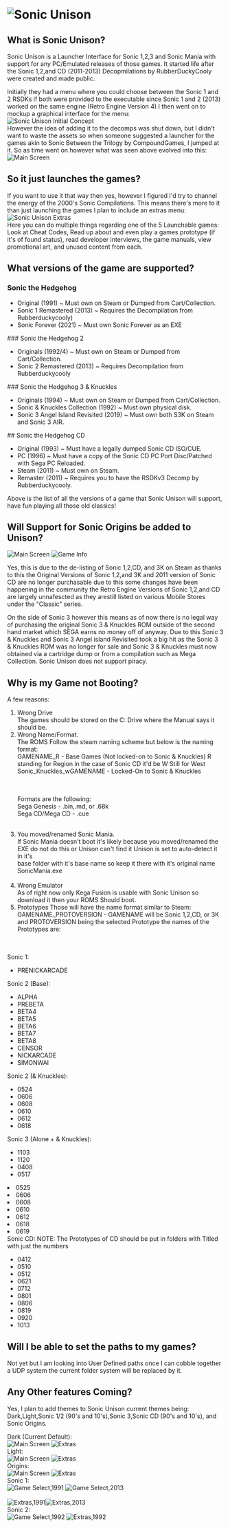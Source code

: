 # ![Sonic Unison](https://cdn.discordapp.com/attachments/872338564241850398/872361441582268456/Sonic_Unison_Logo_Sprites_Upgraded.png)
## What is Sonic Unison?
Sonic Unison is a Launcher Interface for Sonic 1,2,3 and Sonic Mania with support for any PC/Emulated releases of those games. It started life after the  Sonic 1,2,and CD (2011-2013) Decopmilations by RubberDuckyCooly were created and made public. 

Initially they had a menu where you could choose between the Sonic 1 and 2 RSDKs if both were provided to the executable since Sonic 1 and 2 (2013) worked on the same engine (Retro Engine Version 4) I then went on to mockup a graphical interface for the menu:<br>
![Sonic Unison Initial Concept](https://drive.google.com/uc?export=view&id=1Nk1c4MQuj6xxSighAtOQi5npDChQw6Gt)
<br>
However the idea of adding it to the decomps was shut down, but I didn't want to waste the assets so when someone suggested a launcher for the games akin to Sonic Between the Trilogy by CompoundGames, I jumped at it. So as time went on however what was seen above evolved into this:<br>
![Main Screen](https://drive.google.com/uc?export=view&id=1NasXXb1N2Zg-pT1PciyD5MK7oBqoMjqN)
</br>

## So it just launches the games?
If you want to use it that way then yes, however I figured I'd try to channel the energy of the 2000's Sonic Compilations. This means there's more to it than just launching the games I plan to include an extras menu:<br>
![Sonic Unison Extras](https://drive.google.com/uc?export=view&id=14jnkrCcoX6x7VmF7jXMLl0sgGsUXkhSQ)
</br>
Here you can do multiple things regarding one of the 5 Launchable games: Look at Cheat Codes, Read up about and even play a games prototype (if it's of found status), read developer interviews, the game manuals, view promotional art, and unused content from each.

## What versions of the game are supported?
### Sonic the Hedgehog
<ul>
  <li>Original (1991) ~ Must own on Steam or Dumped from Cart/Collection.</li>
  <li>Sonic 1 Remastered (2013) ~ Requires the Decompilation from Rubberduckycooly)</li>
  <li>Sonic Forever (2021) ~ Must own Sonic Forever as an EXE</li>
</ul>
### Sonic the Hedgehog 2
<ul>
  <li>Originals (1992/4) ~ Must own on Steam or Dumped from Cart/Collection.</li>
  <li>Sonic 2 Remastered (2013) ~ Requires Decompilation from Rubberduckycooly</li>
  <li?Sonic 2 Absolute (????) ~ Planned, When it releases.</li>
</ul>
### Sonic the Hedgehog 3 & Knuckles
<ul>
  <li>Originals (1994) ~ Must own on Steam or Dumped from Cart/Collection.</li>
  <li>Sonic & Knuckles Collection (1992) ~ Must own physical disk.</li>
  <li>Sonic 3 Angel Island Revisited (2019) ~ Must own both S3K on Steam and Sonic 3 AIR.</li>
</ul>
## Sonic the Hedgehog CD
<ul>
  <li>Original (1993) ~ Must have a legally dumped Sonic CD ISO/CUE.</li>
  <li>PC (1996) ~ Must have a copy of the Sonic CD PC Port Disc/Patched with Sega PC Reloaded.</li>
  <li>Steam (2011) ~ Must own on Steam.</li>
  <li>Remaster (2011) ~ Requires you to have the RSDKv3 Decomp by Rubberduckycooly.</li>
 </ul>

Above is the list of all the versions of a game that Sonic Unison will support, have fun playing all those old classics!

## Will Support for Sonic Origins be added to Unison?
![Main Screen](https://drive.google.com/uc?export=view&id=1NasXXb1N2Zg-pT1PciyD5MK7oBqoMjqN)
![Game Info](https://drive.google.com/uc?export=view&id=1JyMhkJxu35STg4poGsyVsLfyhGqXsMKq)

Yes, this is due to the de-listing of Sonic 1,2,CD, and 3K on Steam as thanks to this the Original Versions of Sonic 1,2,and 3K and 2011 version of Sonic CD are no longer purchasable due to this some changes have been happening in the community the Retro Engine Versions of Sonic 1,2,and CD are largely unnafescted as they arestill listed on various Mobile Stores under the "Classic" series.

On the side of Sonic 3 however this means as of now there is no legal way of purchasing the original Sonic 3 & Knuckles ROM outside of the second hand market which SEGA earns no money off of anyway. Due to this Sonic 3 & Knuckles and Sonic 3 Angel island Revisited took a big hit as the Sonic 3 & Knuckles ROM was no longer for sale and Sonic 3 & Knuckles must now obtained via a cartridge dump or from a compilation such as Mega Collection. Sonic Unison does not support piracy.

## Why is my Game not Booting?
A few reasons:<br>
<ol>
<li>Wrong Drive<br>
The games should be stored on the C: Drive where the Manual says it should be.</br></li>

<li>Wrong Name/Format.<br>
The ROMS Follow the steam naming scheme but below is the naming format:<br>
GAMENAME_R - Base Games (Not locked-on to Sonic & Knuckles) R standing for Region in the case of Sonic CD it'd be W Still for West<br>
Sonic_Knuckles_wGAMENAME - Locked-On to Sonic & Knuckles</br></br></br>

Formats are the following:<br>
Sega Genesis - .bin,.md, or .68k<br>
Sega CD/Mega CD - .cue</br></br></li>

<li>You moved/renamed Sonic Mania.<br>
If Sonic Mania doesn't boot it's likely because you moved/renamed the EXE do not do this or Unison can't find it Unison is set to auto-detect it in it's<br>
base folder with it's base name so keep it there with it's original name SonicMania.exe</br></br></li>

<li>Wrong Emulator<br>
As of right now only Kega Fusion is usable with Sonic Unison so download it then your ROMS Should boot.</br></li>

<li>Prototypes
Those will have the name format similar to Steam:<br>
GAMENAME_PROTOVERSION - GAMENAME will be Sonic 1,2,CD, or 3K and PROTOVERSION being the selected Prototype the names of the Prototypes are:<br>
</br></br></li>
</ol>
Sonic 1:
<ul>
  <li>PRENICKARCADE</li>
</ul>

Sonic 2 (Base):<br>
<ul>
  <li>ALPHA</li>
  <li>PREBETA</li>
  <li>BETA4</li>
  <li>BETA5</li>
  <li>BETA6</li>
  <li>BETA7</li>
  <li>BETA8</li>
  <li>CENSOR</li>
  <li>NICKARCADE</li>
  <li>SIMONWAI</li>
 </ul>

Sonic 2 (& Knuckles):
<ul>
  <li>0524</li>
  <li>0606</li>
  <li>0608</li>
  <li>0610</li>
  <li>0612</li>
  <li>0618</li>
 </ul>

Sonic 3 (Alone + & Knuckles):
<ul>
  <li>1103</li>
  <li>1120</li>
  <li>0408</li>
  <li>0517</li>
</uL
Sonic & Knuckles (Alone):
<ul>
  <li>0525</li>
  <li>0606</li>
  <li>0608</li>
  <li>0610</li>
  <li>0612</li>
  <li>0618</li>
  <li>0619</li>
</ul>
Sonic CD:
NOTE: The Prototypes of CD should be put in folders with Titled with just the numbers
<ul>  
  <li>0412</li>
  <li>0510</li>
  <li>0512</li>
  <li>0621</li>
  <li>0712</li>
  <li>0801</li>
  <li>0806</li>
  <li>0819</li>
  <li>0920</li>
  <li>1013</li>
 </ul>

## Will I be able to set the paths to my games?
Not yet but I am looking into User Defined paths once I can cobble together a UDP system the current folder system will be replaced by it.

## Any Other features Coming?
Yes, I plan to add themes to Sonic Unison current themes being: Dark,Light,Sonic 1/2 (90's and 10's),Sonic 3,Sonic CD (90's and 10's), and Sonic Origins.

Dark (Current Default):<br>
![Main Screen](https://drive.google.com/uc?export=view&id=1NasXXb1N2Zg-pT1PciyD5MK7oBqoMjqN)
![Extras](https://drive.google.com/uc?export=view&id=14jnkrCcoX6x7VmF7jXMLl0sgGsUXkhSQ)
</br>
Light:<br>
![Main Screen](https://drive.google.com/uc?export=view&id=1zL2p6SH8wq0Fi1sX2HSkagZmENyIp1rY)
![Extras](https://drive.google.com/uc?export=view&id=1I8PidQCabbsgH5i7m3Cy1679BSXYQkGo)
</br>
Origins:<br>
![Main Screen](https://drive.google.com/uc?export=view&id=1WYUUyAIA-IZqk4qFlkgRvaTBUS1Tdpa3)
![Extras](https://drive.google.com/uc?export=view&id=12DMwaIW-SjgYnfyQRxlP_2LRK2syK-R5)
</br>
Sonic 1:<br>
![Game Select,1991](https://drive.google.com/uc?export=view&id=1-yNe0wnlB8ASDHeWfahWQ39Yh-7R0HsM) ![Game Select,2013](https://drive.google.com/uc?export=view&id=11lo5rXrpRvTgEfH9fkdxPEGDmA5lkL0y)<br></br>
![Extras,1991](https://drive.google.com/uc?export=view&id=1d1y336sJljsD0I0Mca6_qcrV_i3chgv-)![Extras,2013](https://drive.google.com/uc?export=view&id=1a7ZxzttP5ZhbTV-vGPfWY-KcrnKRLjkj)
</br>
Sonic 2:<br>
![Game Select,1992](https://drive.google.com/uc?export=view&id=1EsXJG3NUluc9mLPiTpO2xTqVygA4O-gt)
![Extras,1992](https://drive.google.com/uc?export=view&id=1PmVXndz00q-WiDKkH6ioTaO4MWvW25Cz)
</br>


